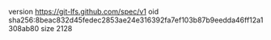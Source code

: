 version https://git-lfs.github.com/spec/v1
oid sha256:8beac832d45fedec2853ae24e316392fa7ef103b87b9eedda46ff12a1308ab80
size 2128

